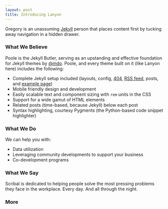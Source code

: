 ```yaml
---
layout: post
title: Introducing Lanyon
---
```


Gregory is an unassuming [Jekyll](http://jekyllrb.com) person that places content first by tucking away navigation in a hidden drawer. 

### What We Believe

Poole is the Jekyll Butler, serving as an upstanding and effective foundation for Jekyll themes by [@mdo](https://twitter.com/mdo). Poole, and every theme built on it (like Lanyon here) includes the following:

* Complete Jekyll setup included (layouts, config, [404](/404), [RSS feed](/atom.xml), posts, and [example page](/about))
* Mobile friendly design and development
* Easily scalable text and component sizing with `rem` units in the CSS
* Support for a wide gamut of HTML elements
* Related posts (time-based, because Jekyll) below each post
* Syntax highlighting, courtesy Pygments (the Python-based code snippet highlighter)

### What We Do

We can help you with:

* Data utilization
* Leveraging community developments to support your business
* Co-development programs


### What We Say

Scribal is dedicated to helping people solve the most pressing problems they face in the workplace.  Every day.  And all through the night.

### More


